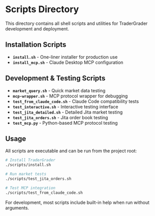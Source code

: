 # Scripts Directory

This directory contains all shell scripts and utilities for TraderGrader development and deployment.

## Installation Scripts

- **`install.sh`** - One-liner installer for production use
- **`install_mcp.sh`** - Claude Desktop MCP configuration

## Development & Testing Scripts

- **`market_query.sh`** - Quick market data testing
- **`mcp-wrapper.sh`** - MCP protocol wrapper for debugging
- **`test_from_claude_code.sh`** - Claude Code compatibility tests
- **`test_interactive.sh`** - Interactive testing interface
- **`test_jita_detailed.sh`** - Detailed Jita market testing
- **`test_jita_orders.sh`** - Jita order book testing
- **`test_mcp.py`** - Python-based MCP protocol testing

## Usage

All scripts are executable and can be run from the project root:

```bash
# Install TraderGrader
./scripts/install.sh

# Run market tests
./scripts/test_jita_orders.sh

# Test MCP integration
./scripts/test_from_claude_code.sh
```

For development, most scripts include built-in help when run without arguments.